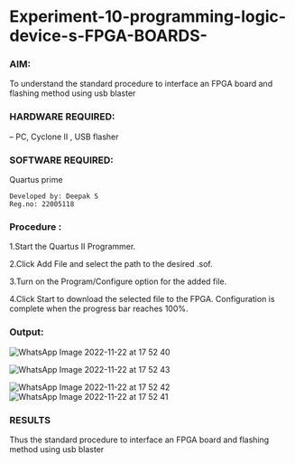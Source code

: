 # Experiment-10-programming-logic-device-s-FPGA-BOARDS-
 ### AIM: 
To understand the standard procedure to interface an FPGA board and flashing method using usb blaster 
### HARDWARE REQUIRED:  
– PC, Cyclone II , USB flasher
### SOFTWARE REQUIRED:   
Quartus prime 
```
Developed by: Deepak S
Reg.no: 22005118
```

### Procedure :
1.Start the Quartus II Programmer.

2.Click Add File and select the path to the desired .sof.

3.Turn on the Program/Configure option for the added file.

4.Click Start to download the selected file to the FPGA. Configuration is complete when the progress bar reaches 100%.

 
### Output:



![WhatsApp Image 2022-11-22 at 17 52 40](https://user-images.githubusercontent.com/94269989/203319606-98d0d478-d042-4352-aecf-345da6d22616.jpg)

![WhatsApp Image 2022-11-22 at 17 52 43](https://user-images.githubusercontent.com/94269989/203319628-19cc9115-aaec-40a1-9a63-d2a22a241c81.jpg)

![WhatsApp Image 2022-11-22 at 17 52 42](https://user-images.githubusercontent.com/94269989/203319654-3275a680-8305-4338-b4ae-2e00d1fcb629.jpg)
![WhatsApp Image 2022-11-22 at 17 52 41](https://user-images.githubusercontent.com/94269989/203319676-fa423ca8-eaf4-458d-ac7a-22936f1bdf42.jpg)


### RESULTS 
Thus the standard procedure to interface an FPGA board and flashing method using usb blaster 
